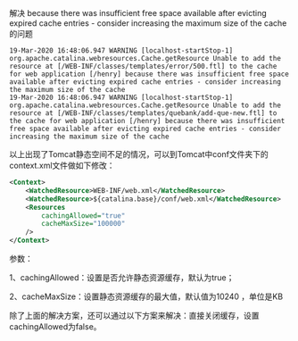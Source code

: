 解决 because there was insufficient free space available after evicting expired cache entries - consider increasing the maximum size of the cache的问题


```shell
19-Mar-2020 16:48:06.947 WARNING [localhost-startStop-1] org.apache.catalina.webresources.Cache.getResource Unable to add the resource at [/WEB-INF/classes/templates/error/500.ftl] to the cache for web application [/henry] because there was insufficient free space available after evicting expired cache entries - consider increasing the maximum size of the cache
19-Mar-2020 16:48:06.947 WARNING [localhost-startStop-1] org.apache.catalina.webresources.Cache.getResource Unable to add the resource at [/WEB-INF/classes/templates/quebank/add-que-new.ftl] to the cache for web application [/henry] because there was insufficient free space available after evicting expired cache entries - consider increasing the maximum size of the cache
```

以上出现了Tomcat静态空间不足的情况，可以到Tomcat中conf文件夹下的context.xml文件做如下修改：

```xml
<Context>  
    <WatchedResource>WEB-INF/web.xml</WatchedResource>
    <WatchedResource>${catalina.base}/conf/web.xml</WatchedResource>
    <Resources
        cachingAllowed="true"  
        cacheMaxSize="100000"
    />
</Context>

```

参数：

1、cachingAllowed：设置是否允许静态资源缓存，默认为true；

2、cacheMaxSize：设置静态资源缓存的最大值，默认值为10240 ，单位是KB



除了上面的解决方案，还可以通过以下方案来解决：直接关闭缓存，设置 cachingAllowed为false。




